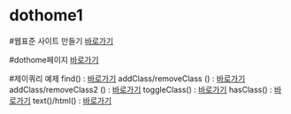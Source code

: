 # dothome1

#웹표준 사이트 만들기
<a href="https://ssra91.github.io/dothome1/webstandard/index.html">바로가기</a>

#dothome페이지 
<a href="https://ssra91.github.io/dothome1/ssra10/index.html">바로가기</a>

#제이쿼리 예제
find() : <a href="https://ssra91.github.io/dothome1/jquery/jquery04_find2.html">바로가기</a>
addClass/removeClass () : <a href="https://ssra91.github.io/dothome1/jquery/jquery05_addClass.html">바로가기</a>
addClass/removeClass2 () : <a href="https://ssra91.github.io/dothome1/jquery/jquery06_addClass2.html">바로가기</a>
toggleClass() :  <a href="https://ssra91.github.io/dothome1/jquery/jquery05_addClass.html">바로가기</a>
hasClass() : <a href="https://ssra91.github.io/dothome1/jquery/jquery07_hasClass.html">바로가기</a>
text()/html() : <a href="https://ssra91.github.io/dothome1/jquery/jquery08_text.html">바로가기</a>
